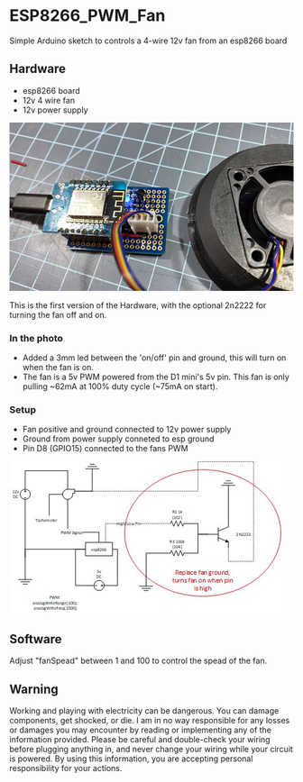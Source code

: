 # ESP8266_PWM_Fan
Simple Arduino sketch to controls a 4-wire 12v fan from an esp8266 board

## Hardware
* esp8266 board
* 12v 4 wire fan
* 12v power supply

 ![hardwareV01](/images/hardware.jpg)
 
This is the first version of the Hardware, with the optional 2n2222 for turning the fan off and on. 
### In the photo
  * Added a 3mm led between the 'on/off' pin and ground, this will turn on when the fan is on. 
  * The fan is a 5v PWM powered from the D1 mini's 5v pin. This fan is only pulling ~62mA at 100% duty cycle (~75mA on start). 

### Setup 
* Fan positive and ground connected to 12v power supply
* Ground from power supply conneted to esp ground
* Pin D8 (GPIO15) connected to the fans PWM

 ![circuit](/images/pwmFan.jpg)

## Software
Adjust "fanSpead" between 1 and 100 to control the spead of the fan.

## Warning 
Working and playing with electricity can be dangerous. You can damage components, get shocked, or die. I am in no way responsible for any losses or damages you may encounter by reading or implementing any of the information provided. Please be careful and double-check your wiring before plugging anything in, and never change your wiring while your circuit is powered. By using this information, you are accepting personal responsibility for your actions.    


